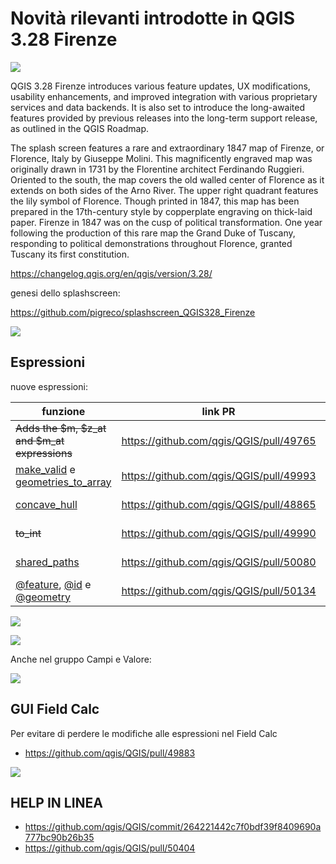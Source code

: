 # Novità rilevanti introdotte in QGIS 3.28 Firenze

[![](../img/splashscreen/splash_3_28rc.png)](../img/splashscreen/splash_3_28rc.png)

QGIS 3.28 Firenze introduces various feature updates, UX modifications, usability enhancements, and improved integration with various proprietary services and data backends. It is also set to introduce the long-awaited features provided by previous releases into the long-term support release, as outlined in the QGIS Roadmap.

The splash screen features a rare and extraordinary 1847 map of Firenze, or Florence, Italy by Giuseppe Molini. This magnificently engraved map was originally drawn in 1731 by the Florentine architect Ferdinando Ruggieri. Oriented to the south, the map covers the old walled center of Florence as it extends on both sides of the Arno River. The upper right quadrant features the lily symbol of Florence. Though printed in 1847, this map has been prepared in the 17th-century style by copperplate engraving on thick-laid paper. Firenze in 1847 was on the cusp of political transformation. One year following the production of this rare map the Grand Duke of Tuscany, responding to political demonstrations throughout Florence, granted Tuscany its first constitution.

<https://changelog.qgis.org/en/qgis/version/3.28/>

genesi dello splashscreen:

<https://github.com/pigreco/splashscreen_QGIS328_Firenze>

[![](../img/splashscreen/FOTO_GRUPPO.png)](../img/splashscreen/FOTO_GRUPPO.png)

## Espressioni

nuove espressioni:

funzione              | link PR                                   | descrizione
----------------------|-------------------------------------------|------------
~~Adds the $m, $z_at and $m_at expressions~~ | <https://github.com/qgis/QGIS/pull/49765> | CHIUSA!!!
[make_valid](../gr_funzioni/geometria/geometria_unico.md#make_valid) e [geometries_to_array](../gr_funzioni/array/array_unico.md#geometries_to_array) | <https://github.com/qgis/QGIS/pull/49993> | nuove funzioni
[concave_hull](../gr_funzioni/geometria/geometria_unico.md#concave_hull) | <https://github.com/qgis/QGIS/pull/48865> | nuova funzione
~~to_int~~ | <https://github.com/qgis/QGIS/pull/49990> | PR ancora aperta
[shared_paths](../gr_funzioni/geometria/geometria_unico.md#shared_paths) | <https://github.com/qgis/QGIS/pull/50080> | nuova funzione
[@feature](../gr_funzioni/record_e_attributi/record_e_attributi_unico.md#currentfeature), [@id](../gr_funzioni/record_e_attributi/record_e_attributi_unico.md#$id) e [@geometry](../gr_funzioni/geometria/geometria_unico.md#geometry) | <https://github.com/qgis/QGIS/pull/50134> | nuove variabili

[![](../img/novita_328/img_02.png)](../img/novita_328/img_02.png)

[![](../img/novita_328/img_03.png)](../img/novita_328/img_03.png)

Anche nel gruppo Campi e Valore:

[![](../img/novita_328/img_04.png)](../img/novita_328/img_04.png)

## GUI Field Calc

Per evitare di perdere le modifiche alle espressioni nel Field Calc

- <https://github.com/qgis/QGIS/pull/49883>

![](../img/novita_328/img_01.png)

## HELP IN LINEA

- <https://github.com/qgis/QGIS/commit/264221442c7f0bdf39f8409690a777bc90b26b35>
- <https://github.com/qgis/QGIS/pull/50404>
